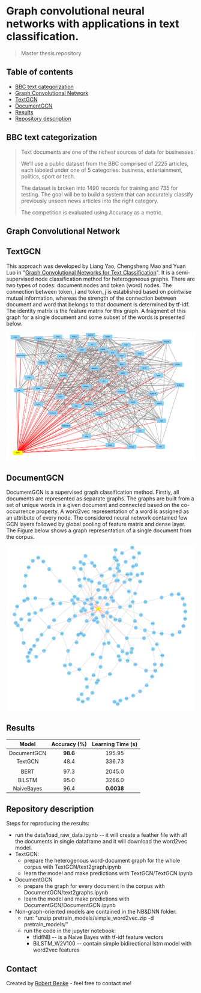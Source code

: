 # Graph convolutional neural networks with applications in text classification.
> Master thesis repository

## Table of contents
* [BBC text categorization](#BBC)
* [Graph Convolutional Network](#GCN)
* [TextGCN](#TextGCN)
* [DocumentGCN](#DocumentGCN)
* [Results](#Results)
* [Repository description](#Repository-description)
## BBC text categorization
>Text documents are one of the richest sources of data for businesses.
>
>We’ll use a public dataset from the BBC comprised of 2225 articles, each labeled under one of 5 categories: business, entertainment, politics, sport or tech.
>
>The dataset is broken into 1490 records for training and 735 for testing. The goal will be to build a system that can accurately classify previously unseen news articles into the right category.
>
>The competition is evaluated using Accuracy as a metric.

## Graph Convolutional Network

## TextGCN
This approach was developed by Liang Yao, Chengsheng Mao and Yuan Luo in "[Graph Convolutional Networks for Text Classification](https://arxiv.org/pdf/1809.05679.pdf)". It is a semi-supervised node classification method for heterogeneous graphs. There are two types of nodes: document nodes and token (word) nodes. The connection between token_i and token_j is established based on pointwise mutual information, whereas the strength of the connection between document and word that belongs to that document is determined by tf-idf. The identity matrix is the feature matrix for this graph. A fragment of this graph for a single document and some subset of the words is presented below.

![TextGCN](img/TextGCN.png)

## DocumentGCN

DocumentGCN is a supervised graph classification method. Firstly, all documents are represented as separate graphs. The graphs are built from a set of unique words in a given document and connected based on the co-occurrence property. A word2vec representation of a word is assigned as an attribute of every node.
The considered neural network contained few GCN layers followed by global pooling of feature matrix and dense layer. The Figure below shows a graph representation of a single document from the corpus.

![DocumentGCN](img/DocumentGCN.png)

## Results

| Model        | Accuracy (%) | Learning Time (s)  |
|:------------:|:------------:|:------------------:|
| DocumentGCN  |  **98.6**    |     195.95         |
| TextGCN      |    48.4      |     336.73         |
|              |              |                    |
| BERT         |    97.3      |     2045.0         |
| BiLSTM       |    95.0      |     3266.0         |
| NaiveBayes   |    96.4      |   **0.0038**       | 

## Repository description
Steps for reproducing the results:
* run the data/load_raw_data.ipynb -- it will create a feather file with all the documents in single dataframe and it will download the word2vec model.
* TextGCN:
    * prepare the heterogenous word-document graph for the whole corpus with TextGCN/text2graph.ipynb
    * learn the model and make predictions with TextGCN/TextGCN.ipynb
* DocumentGCN
    * prepare the graph for every document in the corpus with DocumentGCN/text2graphs.ipynb
    * learn the model and make predictions with DocumentGCN/DocumentGCN.ipynb
* Non-graph-oriented models are contained in the NB&DNN folder.
   * run: "unzip pretrain_models/simple_word2vec.zip -d pretrain_models/"
   * run the code in the jupyter notebook:
       * tfidfNB -- is a Naive Bayes with tf-idf feature vectors
       * BiLSTM_W2V100 -- contain simple bidirectional lstm model with word2vec features

## Contact
Created by [Robert Benke](https://www.linkedin.com/in/robert-benke-396b56175/) - feel free to contact me!
